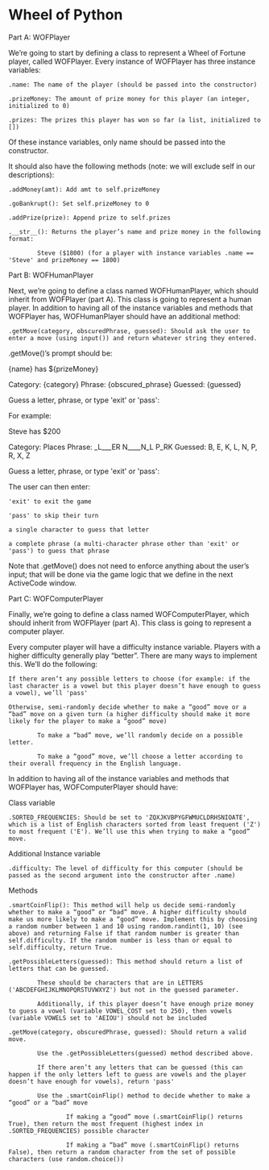 # Wheel of Python

Part A: WOFPlayer

We’re going to start by defining a class to represent a Wheel of Fortune player, called WOFPlayer. Every instance of WOFPlayer has three instance variables:

    .name: The name of the player (should be passed into the constructor)

    .prizeMoney: The amount of prize money for this player (an integer, initialized to 0)

    .prizes: The prizes this player has won so far (a list, initialized to [])

Of these instance variables, only name should be passed into the constructor.

It should also have the following methods (note: we will exclude self in our descriptions):

    .addMoney(amt): Add amt to self.prizeMoney

    .goBankrupt(): Set self.prizeMoney to 0

    .addPrize(prize): Append prize to self.prizes

    .__str__(): Returns the player’s name and prize money in the following format:

            Steve ($1800) (for a player with instance variables .name == 'Steve' and prizeMoney == 1800)

Part B: WOFHumanPlayer

Next, we’re going to define a class named WOFHumanPlayer, which should inherit from WOFPlayer (part A). This class is going to represent a human player. In addition to having all of the instance variables and methods that WOFPlayer has, WOFHumanPlayer should have an additional method:

    .getMove(category, obscuredPhrase, guessed): Should ask the user to enter a move (using input()) and return whatever string they entered.

.getMove()’s prompt should be:

{name} has ${prizeMoney}

Category: {category}
Phrase:  {obscured_phrase}
Guessed: {guessed}

Guess a letter, phrase, or type 'exit' or 'pass':

For example:

Steve has $200

Category: Places
Phrase: _L___ER N____N_L P_RK
Guessed: B, E, K, L, N, P, R, X, Z

Guess a letter, phrase, or type 'exit' or 'pass':

The user can then enter:

    'exit' to exit the game

    'pass' to skip their turn

    a single character to guess that letter

    a complete phrase (a multi-character phrase other than 'exit' or 'pass') to guess that phrase

Note that .getMove() does not need to enforce anything about the user’s input; that will be done via the game logic that we define in the next ActiveCode window.

Part C: WOFComputerPlayer

Finally, we’re going to define a class named WOFComputerPlayer, which should inherit from WOFPlayer (part A). This class is going to represent a computer player.

Every computer player will have a difficulty instance variable. Players with a higher difficulty generally play “better”. There are many ways to implement this. We’ll do the following:

    If there aren’t any possible letters to choose (for example: if the last character is a vowel but this player doesn’t have enough to guess a vowel), we’ll 'pass'

    Otherwise, semi-randomly decide whether to make a “good” move or a “bad” move on a given turn (a higher difficulty should make it more likely for the player to make a “good” move)

            To make a “bad” move, we’ll randomly decide on a possible letter.

            To make a “good” move, we’ll choose a letter according to their overall frequency in the English language.

In addition to having all of the instance variables and methods that WOFPlayer has, WOFComputerPlayer should have:

Class variable

    .SORTED_FREQUENCIES: Should be set to 'ZQXJKVBPYGFWMUCLDRHSNIOATE', which is a list of English characters sorted from least frequent ('Z') to most frequent ('E'). We’ll use this when trying to make a “good” move.

Additional Instance variable

    .difficulty: The level of difficulty for this computer (should be passed as the second argument into the constructor after .name)

Methods

    .smartCoinFlip(): This method will help us decide semi-randomly whether to make a “good” or “bad” move. A higher difficulty should make us more likely to make a “good” move. Implement this by choosing a random number between 1 and 10 using random.randint(1, 10) (see above) and returning False if that random number is greater than self.difficulty. If the random number is less than or equal to self.difficulty, return True.

    .getPossibleLetters(guessed): This method should return a list of letters that can be guessed.

            These should be characters that are in LETTERS ('ABCDEFGHIJKLMNOPQRSTUVWXYZ') but not in the guessed parameter.

            Additionally, if this player doesn’t have enough prize money to guess a vowel (variable VOWEL_COST set to 250), then vowels (variable VOWELS set to 'AEIOU') should not be included

    .getMove(category, obscuredPhrase, guessed): Should return a valid move.

            Use the .getPossibleLetters(guessed) method described above.

            If there aren’t any letters that can be guessed (this can happen if the only letters left to guess are vowels and the player doesn’t have enough for vowels), return 'pass'

            Use the .smartCoinFlip() method to decide whether to make a “good” or a “bad” move

                    If making a “good” move (.smartCoinFlip() returns True), then return the most frequent (highest index in .SORTED_FREQUENCIES) possible character

                    If making a “bad” move (.smartCoinFlip() returns False), then return a random character from the set of possible characters (use random.choice())

